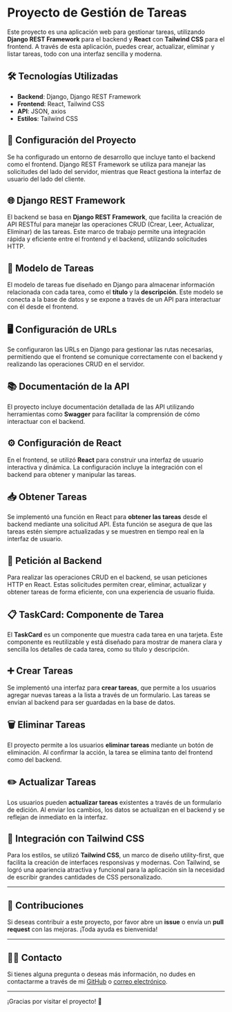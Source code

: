 # Proyecto de Gestión de Tareas

Este proyecto es una aplicación web para gestionar tareas, utilizando **Django REST Framework** para el backend y **React** con **Tailwind CSS** para el frontend. A través de esta aplicación, puedes crear, actualizar, eliminar y listar tareas, todo con una interfaz sencilla y moderna.

## 🛠️ Tecnologías Utilizadas

- **Backend**: Django, Django REST Framework
- **Frontend**: React, Tailwind CSS
- **API**: JSON, axios
- **Estilos**: Tailwind CSS


## 🔧 Configuración del Proyecto

Se ha configurado un entorno de desarrollo que incluye tanto el backend como el frontend. Django REST Framework se utiliza para manejar las solicitudes del lado del servidor, mientras que React gestiona la interfaz de usuario del lado del cliente.

## 🌐 Django REST Framework

El backend se basa en **Django REST Framework**, que facilita la creación de API RESTful para manejar las operaciones CRUD (Crear, Leer, Actualizar, Eliminar) de las tareas. Este marco de trabajo permite una integración rápida y eficiente entre el frontend y el backend, utilizando solicitudes HTTP.

## 📝 Modelo de Tareas

El modelo de tareas fue diseñado en Django para almacenar información relacionada con cada tarea, como el **título** y la **descripción**. Este modelo se conecta a la base de datos y se expone a través de un API para interactuar con él desde el frontend.

## 🖥️ Configuración de URLs

Se configuraron las URLs en Django para gestionar las rutas necesarias, permitiendo que el frontend se comunique correctamente con el backend y realizando las operaciones CRUD en el servidor.

## 📚 Documentación de la API

El proyecto incluye documentación detallada de las API utilizando herramientas como **Swagger** para facilitar la comprensión de cómo interactuar con el backend.

## ⚙️ Configuración de React

En el frontend, se utilizó **React** para construir una interfaz de usuario interactiva y dinámica. La configuración incluye la integración con el backend para obtener y manipular las tareas.

## 📥 Obtener Tareas

Se implementó una función en React para **obtener las tareas** desde el backend mediante una solicitud API. Esta función se asegura de que las tareas estén siempre actualizadas y se muestren en tiempo real en la interfaz de usuario.

## 🔌 Petición al Backend

Para realizar las operaciones CRUD en el backend, se usan peticiones HTTP en React. Estas solicitudes permiten crear, eliminar, actualizar y obtener tareas de forma eficiente, con una experiencia de usuario fluida.

## 📋 TaskCard: Componente de Tarea

El **TaskCard** es un componente que muestra cada tarea en una tarjeta. Este componente es reutilizable y está diseñado para mostrar de manera clara y sencilla los detalles de cada tarea, como su título y descripción.

## ➕ Crear Tareas

Se implementó una interfaz para **crear tareas**, que permite a los usuarios agregar nuevas tareas a la lista a través de un formulario. Las tareas se envían al backend para ser guardadas en la base de datos.

## 🗑️ Eliminar Tareas

El proyecto permite a los usuarios **eliminar tareas** mediante un botón de eliminación. Al confirmar la acción, la tarea se elimina tanto del frontend como del backend.

## ✏️ Actualizar Tareas

Los usuarios pueden **actualizar tareas** existentes a través de un formulario de edición. Al enviar los cambios, los datos se actualizan en el backend y se reflejan de inmediato en la interfaz.

## 🎨 Integración con Tailwind CSS

Para los estilos, se utilizó **Tailwind CSS**, un marco de diseño utility-first, que facilita la creación de interfaces responsivas y modernas. Con Tailwind, se logró una apariencia atractiva y funcional para la aplicación sin la necesidad de escribir grandes cantidades de CSS personalizado.

---

## 📌 Contribuciones

Si deseas contribuir a este proyecto, por favor abre un **issue** o envía un **pull request** con las mejoras. ¡Toda ayuda es bienvenida!

---

## 👨‍💻 Contacto

Si tienes alguna pregunta o deseas más información, no dudes en contactarme a través de mi [GitHub](https://github.com/Avila-Pato) o [correo electrónico](mailto:p.avilaf1998@gmail.com).

---

¡Gracias por visitar el proyecto! 🎉
